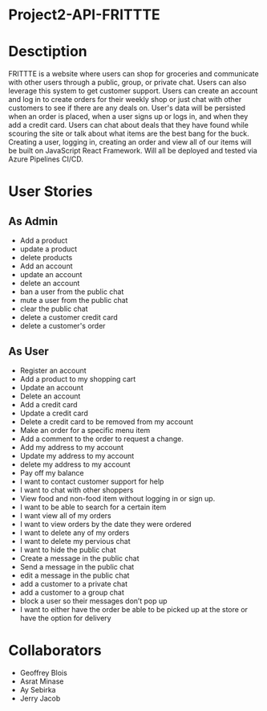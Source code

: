 # Project2-API-FRITTTE

# Desctiption
FRITTTE is a website where users can shop for groceries and communicate with other users through a public, group, or private chat. Users can also leverage this system to get customer support. Users can create an account and log in to create orders for their weekly shop or just chat with other customers to see if there are any deals on. User's data will be persisted when an order is placed, when a user signs up or logs in, and when they add a credit card. Users can chat about deals that they have found while scouring the site or talk about what items are the best bang for the buck. Creating a user, logging in, creating an order and view all of our items will be built on JavaScript React Framework. Will all be deployed and tested via Azure Pipelines CI/CD.


# User Stories

## As Admin
 - Add a product
 - update a product
 - delete products
 - Add an account
 - update an account
 - delete an account
 - ban a user from the public chat
 - mute a user from the public chat
 - clear the public chat
 - delete a customer credit card
 - delete a customer's order
## As User
 - Register an account
 - Add a product to my shopping cart
 - Update an account
 - Delete an account
 - Add a credit card
 - Update a credit card
 - Delete a credit card to be removed from my account
 - Make an order for a specific menu item
 - Add a comment to the order to request a change.
 - Add my address to my account
 - Update my address to my account
 - delete my address to my account
 - Pay off my balance
 - I want to contact customer support for help
 - I want to chat with other shoppers
 - View food and non-food item without logging in or sign up.
 - I want to be able to search for a certain item
 - I want view all of my orders
 - I want to view orders by the date they were ordered
 - I want to delete any of my orders
 - I want to delete my pervious chat
 - I want to hide the public chat
 - Create a message in the public chat
 - Send a message in the public chat
 - edit a message in the public chat
 - add a customer to a private chat
 - add a customer to a group chat
 - block a user so their messages don’t pop up
 - I want to either have the order be able to be picked up at the store or have the option for delivery

# Collaborators
- Geoffrey Blois
- Asrat Minase
- Ay Sebirka
- Jerry Jacob
